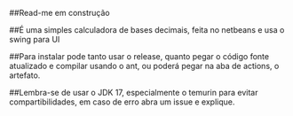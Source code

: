 ##Read-me em construção

##É uma simples calculadora de bases decimais, feita no netbeans e usa o swing para UI

##Para instalar pode tanto usar o release, quanto pegar o código fonte atualizado e compilar usando o ant, ou poderá pegar na aba de actions, o artefato.

##Lembra-se de usar o JDK 17, especialmente o temurin para evitar compartibilidades, em caso de erro abra um issue e explique.

